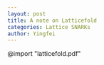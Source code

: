 ```yaml
---
layout: post
title: A note on Latticefold
categories: Lattice SNARKs
author: Yingfei
---
```

@import "latticefold.pdf"